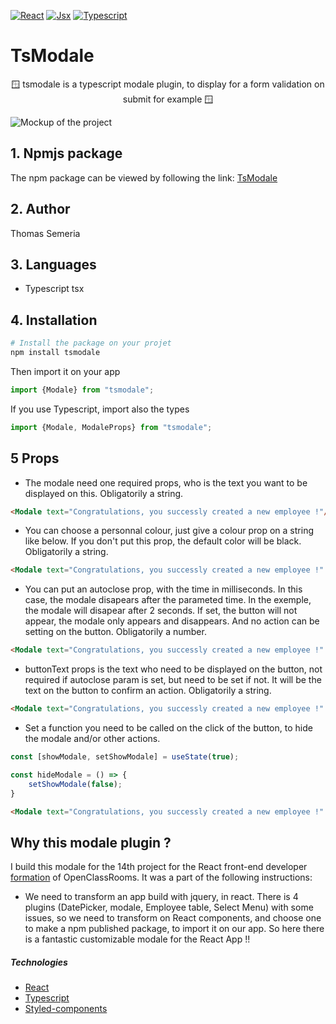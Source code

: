 [![React](https://img.shields.io/badge/React-20232A?style=for-the-badge&logo=react&logoColor=61DAFB)](https://reactjs.org/)
[![Jsx](https://img.shields.io/badge/JSX-23159c?style=for-the-badge&logo=react&logoColor=61DAFB)](https://reactjs.org/docs/introducing-jsx.html)
[![Typescript](https://img.shields.io/badge/TYPESCRIPT-3466f0?style=for-the-badge&logo=typescript&logoColor=1c1275)](https://www.typescriptlang.org/)


# TsModale

<p align="center">
  🪟 tsmodale is a typescript modale plugin, to display for a form validation on submit for example 🪟
</p>


![Mockup of the project](https://i.imgur.com/7OStcHE.png[/img])

<!-- <p align="center">
<a href="https://sportseeapp.netlify.app/">🌍 Live démo
</a>
</p> -->


## 1. Npmjs package

The npm package can be viewed by following the link: [TsModale](https://www.npmjs.com/package/tsmodale)

## 2. Author

Thomas Semeria


## 3. Languages

- Typescript tsx

## 4. Installation

```bash
# Install the package on your projet
npm install tsmodale
```	
Then import it on your app
```js
import {Modale} from "tsmodale";
```
If you use Typescript, import also the types
```js
import {Modale, ModaleProps} from "tsmodale";
```

## 5 Props

- The modale need one required props, who is the text you want to be displayed on this. Obligatorily a string.
```html
<Modale text="Congratulations, you successly created a new employee !"/>
```
- You can choose a personnal colour, just give a colour prop on a string like below. If you don't put this prop, the default color will be black. Obligatorily a string.
```html
<Modale text="Congratulations, you successly created a new employee !" colour="#8acd32"  />
```
- You can put an autoclose prop, with the time in milliseconds. In this case, the modale disapears after the parameted time. In the exemple, the modale will disapear after 2 seconds. If set, the button will not appear, the modale only appears and disappears. And no action can be setting on the button. Obligatorily a number.
```html
<Modale text="Congratulations, you successly created a new employee !" colour="#8acd32" autoclose={2000} />
```
- buttonText props is the text who need to be displayed on the button, not required if autoclose param is set, but need to be set if not. It will be the text on the button to confirm an action. Obligatorily a string.
```html
<Modale text="Congratulations, you successly created a new employee !" buttonText="OK" colour="#8acd32"  />
```
- Set a function you need to be called on the click of the button, to hide the modale and/or other actions.
```js
const [showModale, setShowModale] = useState(true);

const hideModale = () => {
	setShowModale(false);
}
```
```html
<Modale text="Congratulations, you successly created a new employee !" colour="#8acd32" buttonText="OK" hideModale={hideModale} />
```
## Why this modale plugin ?
I build this modale for the 14th project for the React front-end developer [formation](https://openclassrooms.com/fr/paths/516-developpeur-dapplication-javascript-react#main_content) of OpenClassRooms.
It was a part of the following instructions:
- We need to transform an app build with jquery, in react. There is 4 plugins (DatePicker, modale, Employee table, Select Menu) with some issues, so we need to transform on React components, and choose one to make a npm published package, to import it on our app. So here there is a fantastic customizable modale for the React App !!

##### Technologies
- [React](https://reactjs.org/)
- [Typescript](https://www.typescriptlang.org/)
- [Styled-components](https://styled-components.com/)
